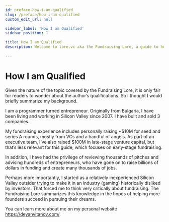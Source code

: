 ```yaml
---
id: preface-how-i-am-qualified
slug: /preface/how-i-am-qualified
custom_edit_url: null

sidebar_label: 'How I am Qualified'
sidebar_position: 1

title: How I am Qualified
description: Welcome to lore.vc aka the Fundraising Lore, a guide to help founder CEOs successfully raise early-stage VC financing from Silicon Valley investors

---
```


# How I am Qualified

Given the nature of the topic covered by the Fundraising Lore, it is only fair for readers to wonder about the author’s qualifications. So I thought I would briefly summarize my background. 

I am a programmer turned entrepreneur. Originally from Bulgaria, I have been living and working in Silicon Valley since 2007. I have built and sold 3 companies.

My fundraising experience includes personally raising ~$10M for seed and series A rounds, mostly from VCs and a handful of angels. As part of an executive team, I’ve also raised $100M in late-stage venture capital, but that’s less relevant for this guide, which focuses on early-stage fundraising.

In addition, I have had the privilege of reviewing thousands of pitches and advising hundreds of entrepreneurs, who have gone on to raise billions of dollars in funding and create many thousands of jobs. 

Perhaps more importantly, I started as a relatively inexperienced Silicon Valley outsider trying to make it in an industry (gaming) historically disliked by investors. That forced me to think very critically about fundraising. The Fundraising Lore summarizes this knowledge in the hopes of helping more founders succeed in pursuing their dreams. 

You can learn more about me on my personal website https://deyanvitanov.com/.
